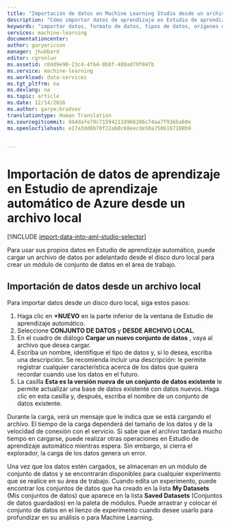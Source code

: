 ```yaml
---
title: "Importación de datos en Machine Learning Studio desde un archivo local | Microsoft Docs"
description: "Cómo importar datos de aprendizaje en Estudio de aprendizaje automático de Azure desde un archivo local."
keywords: "importar datos, formato de datos, tipos de datos, orígenes de datos, datos de entrenamiento"
services: machine-learning
documentationcenter: 
author: garyericson
manager: jhubbard
editor: cgronlun
ms.assetid: c0dd9e90-23c4-4f64-8b8f-489ad79f047b
ms.service: machine-learning
ms.workload: data-services
ms.tgt_pltfrm: na
ms.devlang: na
ms.topic: article
ms.date: 12/14/2016
ms.author: garye;bradsev
translationtype: Human Translation
ms.sourcegitcommit: 844dafe79c71594212d966286c74aa7f916ba60e
ms.openlocfilehash: e17a3dd8b70f22ab0c68eecde50a7506167188b9


---
```

# <a name="import-your-training-data-into-azure-machine-learning-studio-from-a-local-file"></a>Importación de datos de aprendizaje en Estudio de aprendizaje automático de Azure desde un archivo local
[!INCLUDE [import-data-into-aml-studio-selector](../../includes/machine-learning-import-data-into-aml-studio.md)]

Para usar sus propios datos en Estudio de aprendizaje automático, puede cargar un archivo de datos por adelantado desde el disco duro local para crear un módulo de conjunto de datos en el área de trabajo. 

## <a name="import-data-from-a-local-file"></a>Importación de datos desde un archivo local
Para importar datos desde un disco duro local, siga estos pasos:

1. Haga clic en **+NUEVO** en la parte inferior de la ventana de Estudio de aprendizaje automático.
2. Seleccione **CONJUNTO DE DATOS** y **DESDE ARCHIVO LOCAL**.
3. En el cuadro de diálogo **Cargar un nuevo conjunto de datos** , vaya al archivo que desea cargar.
4. Escriba un nombre, identifique el tipo de datos y, si lo desea, escriba una descripción. Se recomienda incluir una descripción: le permite registrar cualquier característica acerca de los datos que quiera recordar cuando use los datos en el futuro.
5. La casilla **Esta es la versión nueva de un conjunto de datos existente** le permite actualizar una base de datos existente con datos nuevos. Haga clic en esta casilla y, después, escriba el nombre de un conjunto de datos existente.

Durante la carga, verá un mensaje que le indica que se está cargando el archivo. El tiempo de la carga dependerá del tamaño de los datos y de la velocidad de conexión con el servicio.
Si sabe que el archivo tardará mucho tiempo en cargarse, puede realizar otras operaciones en Estudio de aprendizaje automático mientras espera. Sin embargo, si cierra el explorador, la carga de los datos genera un error.

Una vez que los datos estén cargados, se almacenan en un módulo de conjunto de datos y se encontrarán disponibles para cualquier experimento que se realice en su área de trabajo.
Cuando edita un experimento, puede encontrar los conjuntos de datos que ha creado en la lista **My Datasets** (Mis conjuntos de datos) que aparece en la lista **Saved Datasets** (Conjuntos de datos guardados) en la paleta de módulos. Puede arrastrar y colocar el conjunto de datos en el lienzo de experimento cuando desee usarlo para profundizar en su análisis o para Machine Learning.




<!--HONumber=Dec16_HO3-->


